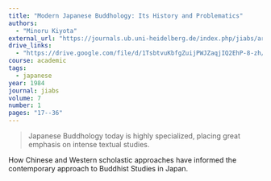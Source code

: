 ```yaml
---
title: "Modern Japanese Buddhology: Its History and Problematics"
authors:
  - "Minoru Kiyota"
external_url: "https://journals.ub.uni-heidelberg.de/index.php/jiabs/article/view/8617/2524"
drive_links:
  - "https://drive.google.com/file/d/1TsbtvuKbfgZuijPWJZaqjIQ2EhP-8-zh/view?usp=drivesdk"
course: academic
tags:
  - japanese
year: 1984
journal: jiabs
volume: 7
number: 1
pages: "17--36"
---
```


> Japanese Buddhology today is highly  specialized,  placing  great emphasis  on  intense  textual  studies.

How Chinese and Western scholastic approaches have informed the contemporary approach to Buddhist Studies in Japan.
